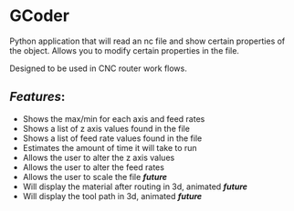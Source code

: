 # GCoder
Python application that will read an nc file and show certain properties of the object. Allows you to modify certain properties in the file.

Designed to be used in CNC router work flows.

##   _Features_:

*    Shows the max/min for each axis and feed rates
*    Shows a list of z axis values found in the file
*    Shows a list of feed rate values found in the file
*    Estimates the amount of time it will take to run
*    Allows the user to alter the z axis values
*    Allows the user to alter the feed rates
*    Allows the user to scale the file _**future**_
*    Will display the material after routing in 3d, animated _**future**_
*    Will display the tool path in 3d, animated _**future**_

